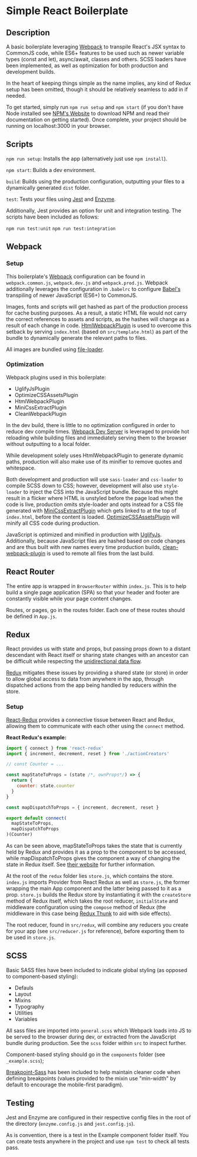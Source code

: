 # Simple React Boilerplate

## Description

A basic boilerplate leveraging [Webpack](https://webpack.js.org/ "Webpack") to transpile React's JSX syntax to CommonJS code, while ES6+ features to be used such as newer variable types (const and let), async/await, classes and others. SCSS loaders have been implemented, as well as optimization for both production and development builds.

In the heart of keeping things simple as the name implies, any kind of Redux setup has been omitted, though it should be relatively seamless to add in if needed.

To get started, simply run `npm run setup` and `npm start` (if you don't have Node installed see [NPM's Website](https://www.npmjs.com/get-npm "NPM") to download NPM and read their documentation on getting started). Once complete, your project should be running on localhost:3000 in your browser.

## Scripts

`npm run setup`: Installs the app (alternatively just use `npm install`).

`npm start`: Builds a dev environment.

`build`: Builds using the production configuration, outputting your files to a dynamically generated `dist` folder.

`test`: Tests your files using [Jest](https://jestjs.io/ "Jest") and [Enzyme](https://www.npmjs.com/package/enzyme "Enzyme").

Additionally, Jest provides an option for unit and integration testing. The scripts have been included as follows:

`npm run test:unit`
`npm run test:integration`

## Webpack

### Setup

This boilerplate's [Webpack](https://webpack.js.org/ "Webpack") configuration can be found in `webpack.common.js`, `webpack.dev.js` and `webpack.prod.js`. Webpack additionally leverages the configuration in `.babelrc` to configure [Babel's](https://babeljs.io/ "Babel") transpiling of newer JavaScript (ES6+) to CommonJS.

Images, fonts and scripts will get hashed as part of the production process for cache busting purposes. As a result, a static HTML file would not carry the correct references to assets and scripts, as the hashes will change as a result of each change in code. [HtmlWebpackPlugin](https://github.com/jantimon/html-webpack-plugin "HTML Webpack Plugin") is used to overcome this setback by serving `index.html` (based on `src/template.html`) as part of the bundle to dynamically generate the relevant paths to files.

All images are bundled using [file-loader](https://webpack.js.org/loaders/file-loader/ "file-loader").



### Optimization

Webpack plugins used in this boilerplate:

- UglifyJsPlugin
- OptimizeCSSAssetsPlugin
- HtmlWebpackPlugin
- MiniCssExtractPlugin
- CleanWebpackPlugin

In the dev build, there is little to no optimization configured in order to reduce dev compile times. [Webpack Dev Server](https://github.com/webpack/webpack-dev-server "Webpack Dev Server") is leveraged to provide hot reloading while building files and immediately serving them to the browser without outputting to a local folder.

While development solely uses HtmlWebpackPlugin to generate dynamic paths, production will also make use of its minifier to remove quotes and whitespace.

Both development and production will use `sass-loader` and `css-loader` to compile SCSS down to CSS; however, development will also use `style-loader` to inject the CSS into the JavaScript bundle. Because this might result in a flicker where HTML is unstyled before the page load when the code is live, production omits style-loader and opts instead for a CSS file generated with [MiniCssExtractPlugin](https://webpack.js.org/plugins/mini-css-extract-plugin/ "MiniCssExtractPlugin") which gets linked to at the top of `index.html`, before the content is loaded. [OptimizeCSSAssetsPlugin](https://github.com/NMFR/optimize-css-assets-webpack-plugin "Optimize CSS Assets Plugin") will minify all CSS code during production.

JavaScript is optimized and minified in production with [UglifyJs](https://www.npmjs.com/package/uglify-js, "UglifyJS"). Additionally, because JavaScript files are hashed based on code changes and are thus built with new names every time production builds, [clean-webpack-plugin](https://github.com/johnagan/clean-webpack-plugin "Clean Webpack Plugin") is used to remote all files from the last build.

## React Router

The entire app is wrapped in `BrowserRouter` within `index.js`. This is to help build a single page application (SPA) so that your header and footer are constantly visible while your page content changes.

Routes, or pages, go in the routes folder. Each one of these routes should be defined in `App.js`.

## Redux
React provides us with state and props, but passing props down to a distant descendant with React itself or sharing state changes with an ancestor can be difficult while respecting the [unidirectional data flow](https://flaviocopes.com/react-unidirectional-data-flow/ "Unidirectional Data Flow").

[Redux](https://redux.js.org/ "Redux") mitigates these issues by providing a shared state (or store) in order to allow global access to data from anywhere in the app, through dispatched actions from the app being handled by reducers within the store.

### Setup

[React-Redux](https://react-redux.js.org/ "React-Redux") provides a connective tissue between React and Redux, allowing them to communicate with each other using the `connect` method.

**React Redux's example:**
```js
import { connect } from 'react-redux'
import { increment, decrement, reset } from './actionCreators'

// const Counter = ...

const mapStateToProps = (state /*, ownProps*/) => {
  return {
    counter: state.counter
  }
}

const mapDispatchToProps = { increment, decrement, reset }

export default connect(
  mapStateToProps,
  mapDispatchToProps
)(Counter)
```

As can be seen above, mapStateToProps takes the state that is currently held by Redux and provides it as a prop to the component to be accessed, while mapDispatchToProps gives the component a way of changing the state in Redux itself. See [their website](https://react-redux.js.org/introduction/quick-start "React-Redux") for further information.

At the root of the `redux` folder lies `store.js`, which contains the store. `index.js` imports Provider from React Redux as well as `store.js`, the former wrapping the main App component and the latter being passed to it as a prop. `store.js` builds the Redux store by instantiating it with the `createStore` method of Redux itself, which takes the root reducer, `initialState` and middleware configuration using the `compose` method of Redux (the middleware in this case being [Redux Thunk](https://github.com/reduxjs/redux-thunk "Redux Thunk") to aid with side effects). 

The root reducer, found in `src/redux`, will combine any reducers you create for your app (see `src/reducer.js` for reference), before exporting them to be used in `store.js`.

## SCSS

Basic SASS files have been included to indicate global styling (as opposed to component-based styling):

- Defauls
- Layout
- Mixins
- Typography
- Utilities
- Variables

All sass files are imported into `general.scss` which Webpack loads into JS to be served to the browser during dev, or extracted from the JavaScript bundle during production. See the `scss` folder within `src` to inspect further.

Component-based styling should go in the `components` folder (see `_example.scss`);

[Breakpoint-Sass](http://breakpoint-sass.com "Breakpoint Sass Website") has been included to help maintain cleaner code when defining breakpoints (values provided to the mixin use "min-width" by default to encourage the mobile-first paradigm).


## Testing

Jest and Enzyme are configured in their respective config files in the root of the directory (`enzyme.config.js` and `jest.config.js`).

As is convention, there is a test in the Example component folder itself. You can create tests anywhere in the project and use `npm test` to check all tests pass.